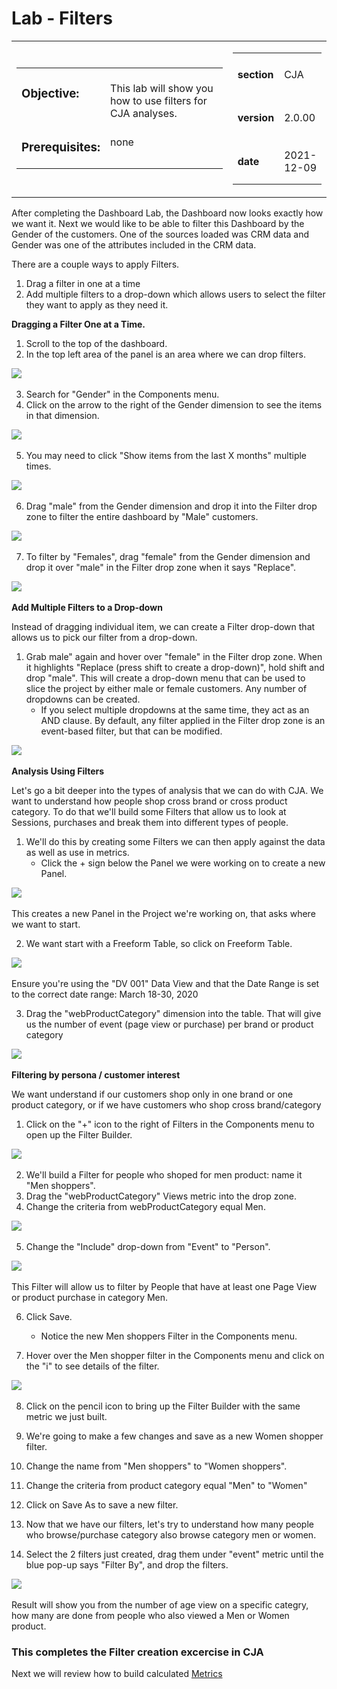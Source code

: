 Lab  - Filters
==========
<table style="border-collapse: collapse; border: none;" class="tab" cellspacing="0" cellpadding="0">

<tr style="border: none;">

<div align="left">
<td width="600" style="border: none;">
<table>
<tbody valign="top">
      <tr width="500">
            <td valign="top"><h3>Objective:</h3></td>
            <td valign="top"><br>This lab will show you how to use filters for CJA analyses.
            </td>
     </tr>
     <tr width="500">
           <td valign="top"><h3>Prerequisites:</h3></td>
           <td valign="top"><br>none
           </td>
     </tr>
</tbody>
</table>
</td>
</div>

<div align="right">
<td style="border: none;" valign="top">

<table>
<tbody valign="top">
      <tr>
            <td valign="middle" height="70"><b>section</b></td>
            <td valign="middle" height="70">CJA</td>
      </tr>
      <tr>
            <td valign="middle" height="70"><b>version</b></td>
            <td valign="middle" height="70">2.0.00</td>
      </tr>
      <tr>
            <td valign="middle" height="70"><b>date</b></td>
            <td valign="middle" height="70">2021-12-09</td>
      </tr>
</tbody>
</table>
</td>
</div>

</tr>
</table>


After completing the Dashboard Lab, the Dashboard now looks exactly how we want it. Next we would like to be able to filter this Dashboard by the Gender of the customers. One of the sources loaded was CRM data and Gender was one of the attributes included in the CRM data.

There are a couple ways to apply Filters.
1. Drag a filter in one at a time
2. Add multiple filters to a drop-down which allows users to select the filter they want to apply as they need it.

**Dragging a Filter One at a Time.**

1. Scroll to the top of the dashboard.
2. In the top left area of the panel is an area where we can drop filters.
 
<kbd><img src="../Foundations/images/CJA-FIGURE25.png"  /></kbd> 

3. Search for "Gender" in the Components menu.
4. Click on the arrow to the right of the Gender dimension to see the items in that dimension.
  
<kbd><img src="../Foundations/images/CJA-FIGURE26.png"  /></kbd> 

5. You may need to click "Show items from the last X months" multiple times.

<kbd><img src="../Foundations/images/CJA-FIGURE27.png"  /></kbd> 

6. Drag "male" from the Gender dimension and drop it into the Filter drop zone to filter the entire dashboard by "Male" customers.
 
<kbd><img src="../Foundations/images/CJA-FIGURE28.png"  /></kbd> 

7. To filter by "Females", drag "female" from the Gender dimension and drop it over "male" in the Filter drop zone when it says "Replace".
 
<kbd><img src="../Foundations/images/CJA-FIGURE29.png"  /></kbd> 

**Add Multiple Filters to a Drop-down**

Instead of dragging individual item, we can create a Filter drop-down that allows us to pick our filter from a drop-down.

1. Grab male" again and hover over "female" in the Filter drop zone. When it highlights "Replace (press shift to create a drop-down)", hold shift and drop "male".
This will create a drop-down menu that can be used to slice the project by either male or female customers. Any number of dropdowns can be created.
      - If you select multiple dropdowns at the same time, they act as an AND clause. By default, any filter applied in the Filter drop zone is an event-based filter, but that can be modified.

<kbd><img src="../Foundations/images/CJA-FIGURE30.png"  /></kbd> 

**Analysis Using Filters**

Let's go a bit deeper into the types of analysis that we can do with CJA.
We want to understand how people shop cross brand or cross product category. To do that we'll build some Filters that allow us to look at Sessions, purchases and break them into different types of people.
      

1. We'll do this by creating some Filters we can then apply against the data as well as use in metrics.
      - Click the + sign below the Panel we were working on to create a new Panel.
  
<kbd><img src="../Foundations/images/CJA-FIGURE31.png"  /></kbd> 

This creates a new Panel in the Project we're working on, that asks where we want to start.

2. We want start with a Freeform Table, so click on Freeform Table.
 
<kbd><img src="../Foundations/images/CJA-FIGURE32.png"  /></kbd> 

Ensure you're using the "DV 001" Data View and that the Date Range is set to the correct date range: March 18-30, 2020

3. Drag the "webProductCategory" dimension into the table.
That will give us the number of event (page view or purchase) per brand or product category 

<kbd><img src="../Foundations/images/CJA-FIGURE33v2.JPG"  /></kbd> 



**Filtering by persona / customer interest**

We want understand if our customers shop only in one brand or one product category, or if we have customers who shop cross brand/category 

1. Click on the "+" icon to the right of Filters in the Components menu to open up the Filter Builder.
 
<kbd><img src="../Foundations/images/CJA-FIGURE39.png"  /></kbd> 

2. We'll build a Filter for people who shoped for men product: name it "Men shoppers".
3. Drag the "webProductCategory" Views metric into the drop zone.
4. Change the criteria from webProductCategory equal Men.
 
<kbd><img src="../Foundations/images/CJA-FIGURE40v2.JPG"  /></kbd> 

5. Change the "Include" drop-down from "Event" to "Person".
 
<kbd><img src="../Foundations/images/CJA-FIGURE41v2.JPG"  /></kbd> 

This Filter will allow us to filter by People that have at least one Page View or product purchase in category Men.

6. Click Save.
      - Notice the new Men shoppers Filter in the Components menu.

7. Hover over the Men shopper filter in the Components menu and click on the "i" to see details of the filter.
 
<kbd><img src="../Foundations/images/CJA-FIGURE42v2.JPG"  /></kbd> 

8. Click on the pencil icon to bring up the Filter Builder with the same metric we just built.
 
9. We're going to make a few changes and save as a new Women shopper filter.

10. Change the name from "Men shoppers" to "Women shoppers".

11. Change the criteria from product category equal "Men" to "Women"

12. Click on Save As to save a new filter.

13. Now that we have our filters, let's try to understand how many people who browse/purchase category also browse category men or women.

14. Select the 2 filters just created, drag them under "event" metric until the blue pop-up says "Filter By", and drop the filters. 

<kbd><img src="../Foundations/images/CJA-FIGURE48v2.JPG"  /></kbd> 

Result will show you from the number of age view on a specific categry, how many are done from people who also viewed a Men or Women product. 

### This completes the Filter creation excercise in CJA  
Next we will review how to build calculated [Metrics](https://github.com/adobe/AEP-Hands-on-Labs/blob/master/labs/retail/CJA/CJA-Metrics.md)
